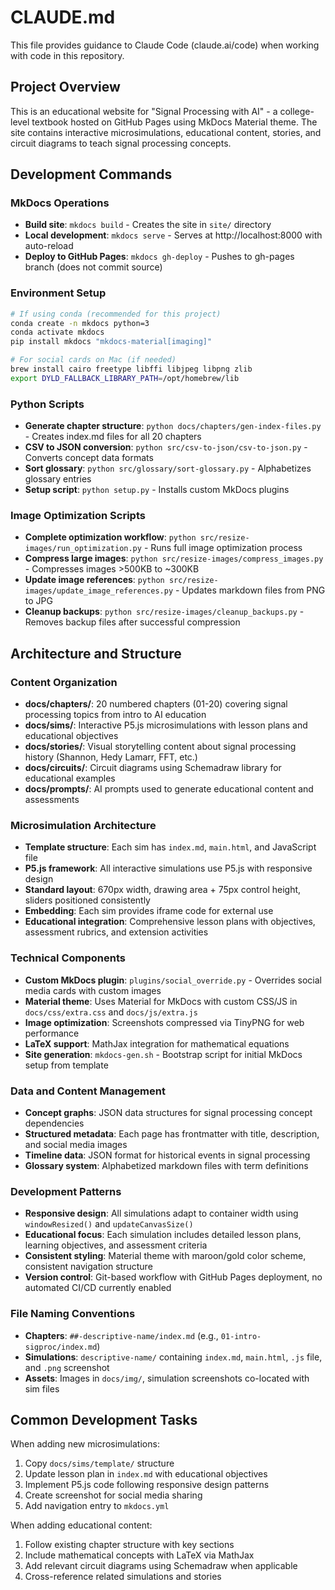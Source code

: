 # CLAUDE.md

This file provides guidance to Claude Code (claude.ai/code) when working with code in this repository.

## Project Overview

This is an educational website for "Signal Processing with AI" - a college-level textbook hosted on GitHub Pages using MkDocs Material theme. The site contains interactive microsimulations, educational content, stories, and circuit diagrams to teach signal processing concepts.

## Development Commands

### MkDocs Operations
- **Build site**: `mkdocs build` - Creates the site in `site/` directory
- **Local development**: `mkdocs serve` - Serves at http://localhost:8000 with auto-reload
- **Deploy to GitHub Pages**: `mkdocs gh-deploy` - Pushes to gh-pages branch (does not commit source)

### Environment Setup
```bash
# If using conda (recommended for this project)
conda create -n mkdocs python=3
conda activate mkdocs
pip install mkdocs "mkdocs-material[imaging]"

# For social cards on Mac (if needed)
brew install cairo freetype libffi libjpeg libpng zlib
export DYLD_FALLBACK_LIBRARY_PATH=/opt/homebrew/lib
```

### Python Scripts
- **Generate chapter structure**: `python docs/chapters/gen-index-files.py` - Creates index.md files for all 20 chapters
- **CSV to JSON conversion**: `python src/csv-to-json/csv-to-json.py` - Converts concept data formats
- **Sort glossary**: `python src/glossary/sort-glossary.py` - Alphabetizes glossary entries
- **Setup script**: `python setup.py` - Installs custom MkDocs plugins

### Image Optimization Scripts
- **Complete optimization workflow**: `python src/resize-images/run_optimization.py` - Runs full image optimization process
- **Compress large images**: `python src/resize-images/compress_images.py` - Compresses images >500KB to ~300KB
- **Update image references**: `python src/resize-images/update_image_references.py` - Updates markdown files from PNG to JPG
- **Cleanup backups**: `python src/resize-images/cleanup_backups.py` - Removes backup files after successful compression

## Architecture and Structure

### Content Organization
- **docs/chapters/**: 20 numbered chapters (01-20) covering signal processing topics from intro to AI education
- **docs/sims/**: Interactive P5.js microsimulations with lesson plans and educational objectives
- **docs/stories/**: Visual storytelling content about signal processing history (Shannon, Hedy Lamarr, FFT, etc.)
- **docs/circuits/**: Circuit diagrams using Schemadraw library for educational examples
- **docs/prompts/**: AI prompts used to generate educational content and assessments

### Microsimulation Architecture
- **Template structure**: Each sim has `index.md`, `main.html`, and JavaScript file
- **P5.js framework**: All interactive simulations use P5.js with responsive design
- **Standard layout**: 670px width, drawing area + 75px control height, sliders positioned consistently
- **Embedding**: Each sim provides iframe code for external use
- **Educational integration**: Comprehensive lesson plans with objectives, assessment rubrics, and extension activities

### Technical Components
- **Custom MkDocs plugin**: `plugins/social_override.py` - Overrides social media cards with custom images
- **Material theme**: Uses Material for MkDocs with custom CSS/JS in `docs/css/extra.css` and `docs/js/extra.js`
- **Image optimization**: Screenshots compressed via TinyPNG for web performance
- **LaTeX support**: MathJax integration for mathematical equations
- **Site generation**: `mkdocs-gen.sh` - Bootstrap script for initial MkDocs setup from template

### Data and Content Management
- **Concept graphs**: JSON data structures for signal processing concept dependencies
- **Structured metadata**: Each page has frontmatter with title, description, and social media images
- **Timeline data**: JSON format for historical events in signal processing
- **Glossary system**: Alphabetized markdown files with term definitions

### Development Patterns
- **Responsive design**: All simulations adapt to container width using `windowResized()` and `updateCanvasSize()`
- **Educational focus**: Each simulation includes detailed lesson plans, learning objectives, and assessment criteria
- **Consistent styling**: Material theme with maroon/gold color scheme, consistent navigation structure
- **Version control**: Git-based workflow with GitHub Pages deployment, no automated CI/CD currently enabled

### File Naming Conventions
- **Chapters**: `##-descriptive-name/index.md` (e.g., `01-intro-sigproc/index.md`)
- **Simulations**: `descriptive-name/` containing `index.md`, `main.html`, `.js` file, and `.png` screenshot
- **Assets**: Images in `docs/img/`, simulation screenshots co-located with sim files

## Common Development Tasks

When adding new microsimulations:
1. Copy `docs/sims/template/` structure
2. Update lesson plan in `index.md` with educational objectives
3. Implement P5.js code following responsive design patterns
4. Create screenshot for social media sharing
5. Add navigation entry to `mkdocs.yml`

When adding educational content:
1. Follow existing chapter structure with key sections
2. Include mathematical concepts with LaTeX via MathJax
3. Add relevant circuit diagrams using Schemadraw when applicable
4. Cross-reference related simulations and stories